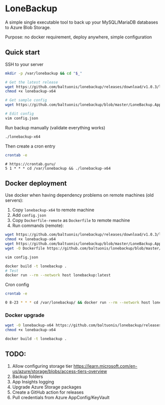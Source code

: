 # LoneBackup

A simple single executable tool to back up your MySQL/MariaDB databases to Azure Blob Storage.

Purpose: no docker requirement, deploy anywhere, simple configuration

## Quick start

SSH to your server

```bash
mkdir -p /var/lonebackup && cd "$_"

# Get the latest release
wget https://github.com/baltuonis/lonebackup/releases/download/v1.0.3/lonebackup-x64
chmod +x lonebackup-x64

# Get sample config
wget https://github.com/baltuonis/lonebackup/blob/master/LoneBackup.App/config.json

# Edit config
vim config.json
```

Run backup manually (validate everything works)

```bash
./lonebackup-x64 
```

Then create a cron entry

```bash
crontab -e
```

```crontab
# https://crontab.guru/
5 1 * * * cd /var/lonebackup && ./lonebackup-x64
```

## Docker deployment

Use docker when having dependency problems on remote machines (old servers):

1. Copy `lonebackup-x64` to remote machine
2. Add `config.json`
3. Copy `Dockerfile-remote` as `Dockerfile` to remote machine
4. Run commands (remote):

```bash
wget https://github.com/baltuonis/lonebackup/releases/download/v1.0.3/lonebackup-x64
chmod +x lonebackup-x64
wget https://github.com/baltuonis/lonebackup/blob/master/LoneBackup.App/config.json
wget -O Dockerfile https://github.com/baltuonis/lonebackup/blob/master/Dockerfile-remote

vim config.json

docker build -t lonebackup . 
# Test
docker run --rm --network host lonebackup:latest 
```

Cron config

```bash
crontab -e

0 8-23 * * * cd /var/lonebackup/ && docker run --rm --network host lonebackup 
```

### Docker upgrade

```bash
wget -O lonebackup-x64 https://github.com/baltuonis/lonebackup/releases/download/v1.0.3/lonebackup-x64
chmod +x lonebackup-x64

docker build -t lonebackup . 
```

## TODO:

1. Allow configuring storage tier https://learn.microsoft.com/en-us/azure/storage/blobs/access-tiers-overview
2. Backup folders
3. App Insights logging
4. Upgrade Azure Storage packages
5. Create a GitHub action for releases
6. Pull credentials from Azure AppConfig/KeyVault
